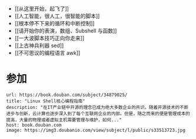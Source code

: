 - [[从这里开始，起飞了]]
- [[人工智能，很人工，很智能的脚本]]
- [[根本停不下来的循环和中断控制]]
- [[请开始你的表演，数组、Subshell 与函数]]
- [[一大波脚本技巧正向你走来]]
- [[上古神兵利器 sed]]
- [[不可思议的编程语言 awk]]
# 参加

```cardlink
url: https://book.douban.com/subject/34879025/
title: "Linux Shell核心编程指南"
description: "在IT产业链中开源的理念已成为绝大多数企业的共识。随着开源技术的不断进步与创新，云计算也逐步深入到了每个互联网企业的内部。但是，随之而来的便是管理成本的提高，大量的物理或者虚拟主机需要管理与维护，如何..."
host: book.douban.com
image: https://img3.doubanio.com/view/subject/l/public/s33513723.jpg
```
